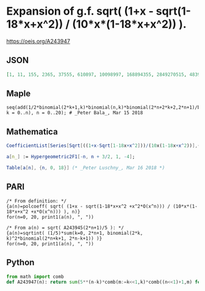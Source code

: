# Expansion of g\.f\. sqrt\( \(1\+x \- sqrt\(1\-18\*x\+x^2\)\) / \(10\*x\*\(1\-18\*x\+x^2\)\) \)\.
https://oeis.org/A243947
## JSON
```JSON
[1, 11, 155, 2365, 37555, 610897, 10098997, 168894355, 2849270515, 48395044705, 826479148001, 14177519463191, 244109912494525, 4216385987238575, 73024851218517275, 1267712063327871245, 22052786911315216595, 384321597582115655825, 6708530714274563938225]
```
## Maple
```Maple
seq(add(1/2*binomial(2*k+1,k)*binomial(n,k)*binomial(2*n+2*k+2,2*n+1)/binomial(n+k+1,n), k = 0..n), n = 0..20); # _Peter Bala_, Mar 15 2018
```
## Mathematica
```Mathematica
CoefficientList[Series[Sqrt[((1+x-Sqrt[1-18x+x^2]))/(10x(1-18x+x^2))],{x,0,20}],x] (* _Harvey P. Dale_, Jul 31 2016 *)
```
```Mathematica
a[n_] := Hypergeometric2F1[-n, n + 3/2, 1, -4];
```
```Mathematica
Table[a[n], {n, 0, 18}] (* _Peter Luschny_, Mar 16 2018 *)
```
## PARI
```PARI
/* From definition: */
{a(n)=polcoeff( sqrt( (1+x - sqrt(1-18*x+x^2 +x^2*O(x^n))) / (10*x*(1-18*x+x^2 +x*O(x^n))) ), n)}
for(n=0, 20, print1(a(n), ", "))
```
```PARI
/* From a(n) = sqrt( A243945(2*n+1)/5 ): */
{a(n)=sqrtint( (1/5)*sum(k=0, 2*n+1, binomial(2*k, k)^2*binomial(2*n+k+1, 2*n-k+1)) )}
for(n=0, 20, print1(a(n), ", "))
```
## Python
```Python
from math import comb
def A243947(n): return sum(5**(n-k)*comb(m:=k<<1,k)*comb((n<<1)+1,m) for k in range(n+1)) # _Chai Wah Wu_, Mar 23 2023
```
